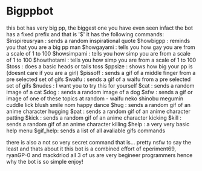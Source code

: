 # Bigppbot
this bot has very big pp, the biggest one you have even seen infact
the bot has a fixed prefix and that is '$'
it has the following commands:
$inspireusryan : sends a random inspirational quote 
$howbigpp : reminds you that you are a big pp man
$howgayami : tells you how gay you are from a scale of 1 to 100
$howsimpami : tells you how simp you are from a scale of 1 to 100
$howthotami : tells you how simp you are from a scale of 1 to 100
$toss : does a basic heads or tails toss
$ppsize : shows how big your pp is (doesnt care if you are a girl)
$pissoff : sends a gif of a middle finger from a pre selected set of gifs 
$waifu : sends a gif of a waifu from a pre selected set of gifs 
$nudes : I want you to try this for yourself 
$cat : sends a random image of a cat 
$dog : sends a random image of a dog
$sfw : sends a gif or image of one of these topics at random - 
       waifu
       neko
       shinobu
       megumin
       cuddle
       lick
       blush
       smile
       nom
       happy
       dance
$hug : sends a random gif of an anime character hugging
$pat : sends a random gif of an anime character patting
$kick : sends a random gif of an anime character kicking
$kill : sends a random gif of an anime character killing
$help : a very very basic help menu 
$gif_help: sends a list of all avaliable gifs commands

there is also a not so very secret command that is... pretty nsfw to say the least and thats about it
this bot is a combined effort of eperiment69, ryanGP-0 and mackdriod 
all 3 of us are very begineer programmers hence why the bot is so simple
enjoy!

